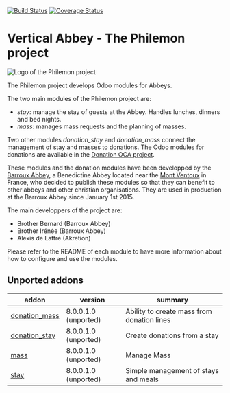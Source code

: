 [![Build Status](https://travis-ci.org/OCA/vertical-abbey.svg?branch=9.0)](https://travis-ci.org/OCA/vertical-abbey)
[![Coverage Status](https://coveralls.io/repos/OCA/vertical-abbey/badge.png?branch=9.0)](https://coveralls.io/r/OCA/vertical-abbey?branch=9.0)

# Vertical Abbey - The Philemon project

![Logo of the Philemon project](http://people.via.ecp.fr/~alexis/philemon-logo-192.png "Philemon logo")

The Philemon project develops Odoo modules for Abbeys.

The two main modules of the Philemon project are:
* *stay*: manage the stay of guests at the Abbey. Handles lunches, dinners and bed nights.
* *mass*: manages mass requests and the planning of masses.

Two other modules *donation_stay* and *donation_mass* connect the management of stay and masses to donations. The Odoo modules for donations are available in the [Donation OCA project](https://github.com/OCA/donation).

These modules and the donation modules have been developped by the
[Barroux Abbey](http://www.barroux.org/), a Benedictine Abbey located
near the [Mont Ventoux](http://en.wikipedia.org/wiki/Mont_Ventoux) in
France, who decided to publish these modules so that they can benefit
to other abbeys and other christian organisations. They are used in
production at the Barroux Abbey since January 1st 2015.

The main developpers of the project are:
* Brother Bernard (Barroux Abbey)
* Brother Irénée (Barroux Abbey)
* Alexis de Lattre (Akretion)

Please refer to the README of each module to have more information about
how to configure and use the modules.

[//]: # (addons)
Unported addons
---------------
addon | version | summary
--- | --- | ---
[donation_mass](donation_mass/) | 8.0.0.1.0 (unported) | Ability to create mass from donation lines
[donation_stay](donation_stay/) | 8.0.0.1.0 (unported) | Create donations from a stay
[mass](mass/) | 8.0.0.1.0 (unported) | Manage Mass
[stay](stay/) | 8.0.0.1.0 (unported) | Simple management of stays and meals

[//]: # (end addons)
